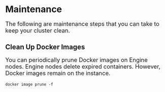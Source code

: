 <style>
     p, ul, ol, li { font-size: 18px !important;}
</style>

# Maintenance 
The following are maintenance steps that you can take to keep your cluster clean. 
## Clean Up Docker Images
You can periodically prune Docker images on Engine nodes. Engine nodes delete expired containers. However, Docker images remain on the instance. 
```
docker image prune -f 
```
